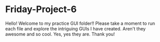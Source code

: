 # Friday-Project-6

Hello! Welcome to my practice GUI folder!! Please take a moment to run each file and explore the intriguing GUIs I have created. Aren't they awesome and so cool. Yes, yes they are. Thank you!